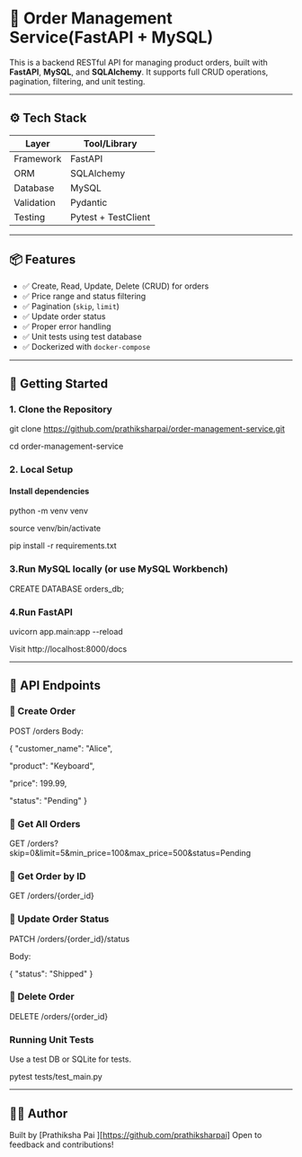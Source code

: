 # 🧾 Order Management Service(FastAPI + MySQL)

This is a backend RESTful API for managing product orders, built with **FastAPI**, **MySQL**, and **SQLAlchemy**. It supports full CRUD operations, pagination, filtering, and unit testing.

---

## ⚙️ Tech Stack

| Layer        | Tool/Library         |
|--------------|----------------------|
| Framework    | FastAPI              |
| ORM          | SQLAlchemy           |
| Database     | MySQL                |
| Validation   | Pydantic             |
| Testing      | Pytest + TestClient  |

---

## 📦 Features

- ✅ Create, Read, Update, Delete (CRUD) for orders
- ✅ Price range and status filtering
- ✅ Pagination (`skip`, `limit`)
- ✅ Update order status
- ✅ Proper error handling
- ✅ Unit tests using test database
- ✅ Dockerized with `docker-compose`

---

## 🚀 Getting Started

###  1. Clone the Repository

git clone https://github.com/prathiksharpai/order-management-service.git

cd order-management-service

###  2. Local Setup 

#### Install dependencies

python -m venv venv

source venv/bin/activate   

pip install -r requirements.txt

###  3.Run MySQL locally (or use MySQL Workbench)

CREATE DATABASE orders_db;

###  4.Run FastAPI

uvicorn app.main:app --reload

Visit http://localhost:8000/docs

---

## 🔗 API Endpoints

### 🔹 Create Order

POST /orders
Body:

{
  "customer_name": "Alice",
  
  "product": "Keyboard",
  
  "price": 199.99,
  
  "status": "Pending"
}

### 🔹 Get All Orders

GET /orders?skip=0&limit=5&min_price=100&max_price=500&status=Pending

### 🔹 Get Order by ID

GET /orders/{order_id}

### 🔹 Update Order Status

PATCH /orders/{order_id}/status

Body:

{
  "status": "Shipped"
}

### 🔹 Delete Order

DELETE /orders/{order_id}

### Running Unit Tests

Use a test DB or SQLite for tests.

pytest tests/test_main.py

---

## 🙋‍♀️ Author
Built by [Prathiksha Pai ][https://github.com/prathiksharpai]
Open to feedback and contributions!


